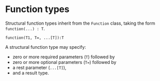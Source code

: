 # Function types

Structural function types inherit from the `Function` class, taking the form `function(...) : T`.

```
function(T1, T=, ...[T]):T
```

A structural function type may specify:

- zero or more required parameters (`T`) followed by
- zero or more optional parameters (`T=`) followed by
- a rest parameter (`...[T]`),
- and a result type.